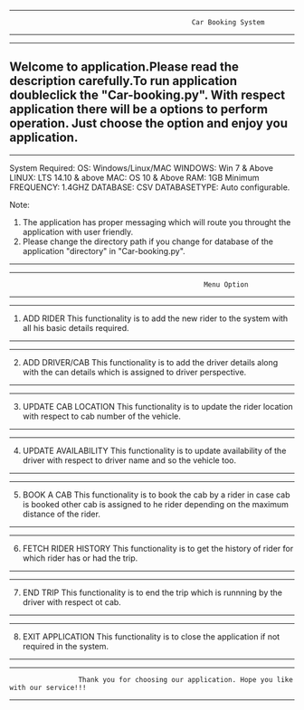 -------------------------------------------------------------------------------------------------------------------------
                                                 Car Booking System
-------------------------------------------------------------------------------------------------------------------------



-------------------------------------------------------------------------------------------------------------------------
Welcome to application.Please read the description carefully.To run application doubleclick the "Car-booking.py". 
With respect application there will be a options to perform operation. Just choose the option and enjoy you application.
-------------------------------------------------------------------------------------------------------------------------



-------------------------------------------------------------------------------------------------------------------------
System Required:
OS: Windows/Linux/MAC
WINDOWS: Win 7 & Above
LINUX: LTS 14.10 & above
MAC: OS 10 & Above
RAM: 1GB Minimum
FREQUENCY: 1.4GHZ
DATABASE: CSV
DATABASETYPE: Auto configurable.

Note: 
1. The application has proper messaging which will route you throught the application with user friendly.
2. Please change the directory path if you change for database of the application "directory" in "Car-booking.py". 
-------------------------------------------------------------------------------------------------------------------------




-------------------------------------------------------------------------------------------------------------------------
                                                    Menu Option
-------------------------------------------------------------------------------------------------------------------------



-------------------------------------------------------------------------------------------------------------------------
1. ADD RIDER
This functionality is to add the new rider to the system with all his basic details required.
-------------------------------------------------------------------------------------------------------------------------

-------------------------------------------------------------------------------------------------------------------------
2. ADD DRIVER/CAB
This functionality is to add the driver details along with the can details which is assigned to driver perspective.
-------------------------------------------------------------------------------------------------------------------------

-------------------------------------------------------------------------------------------------------------------------
3. UPDATE CAB LOCATION
This functionality is to update the rider location with respect to cab number of the vehicle.
-------------------------------------------------------------------------------------------------------------------------

-------------------------------------------------------------------------------------------------------------------------
4. UPDATE AVAILABILITY
This functionality is to update availability of the driver with respect to driver name and so the vehicle too.
-------------------------------------------------------------------------------------------------------------------------

-------------------------------------------------------------------------------------------------------------------------
5. BOOK A CAB 
This functionality is to book the cab by a rider in case cab is booked other cab is assigned to he rider depending on the
maximum distance of the rider.
-------------------------------------------------------------------------------------------------------------------------

-------------------------------------------------------------------------------------------------------------------------
6. FETCH RIDER HISTORY
This functionality is to get the history of rider for which rider has or had the trip.
-------------------------------------------------------------------------------------------------------------------------

-------------------------------------------------------------------------------------------------------------------------
7. END TRIP
This functionality is to end the trip which is runnning by the driver with respect ot cab.
-------------------------------------------------------------------------------------------------------------------------

-------------------------------------------------------------------------------------------------------------------------
8. EXIT APPLICATION
This functionality is to close the application if not required in the system.
-------------------------------------------------------------------------------------------------------------------------






-------------------------------------------------------------------------------------------------------------------------
                     Thank you for choosing our application. Hope you like with our service!!!
-------------------------------------------------------------------------------------------------------------------------

